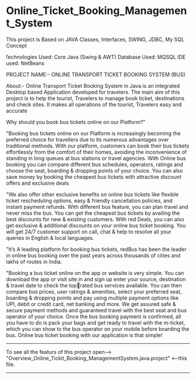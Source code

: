 # Online_Ticket_Booking_Management_System
This project is Based on JAVA Classes, Interfaces, SWING, JDBC, My SQL Concept

ľechnologies Used: Core Java (Swing & AWT) Database Used: MQSQL IDE used: NetBeans

PROJECT NAME:- ONLINE TRANSPORT TICKET BOOKING SYSTEM (BUS)

About:-
Online Transport Ticket Booking System in Java is an integrated Desktop based Application 
developed for travelers. The main aim of this project is to help the tourist, Travelers to
manage book ticket, destinations and check sites. It makes all operations of the tourist, 
Travelers easy and accurate

Why should you book bus tickets online on our Platform?"

"Booking bus tickets online on our Platform is increasingly 
becoming the preferred choice for travellers due to its numerous advantages over traditional methods. With our 
platform, customers can book their bus tickets effortlessly from the comfort of their homes, avoiding the 
inconvenience of standing in long queues at bus stations or travel agencies. With Online bus booking you can 
compare different bus schedules, operators, ratings and choose the seat, boarding & dropping points of your choice. 
You can also save money by booking the cheapest bus tickets with attractive discount offers and exclusive deals 

 "We also offer other exclusive benefits on online bus tickets like 
flexible ticket rescheduling options, easy & friendly cancellation policies, and instant payment refunds. With different 
bus feature, you can plan travel and never miss the bus. You can get the cheapest bus tickets by availing the best 
discounts for new & existing customers. With red Deals, you can also get exclusive & additional discounts on your 
online bus ticket booking. You will get 24/7 customer support on call, chat & help to resolve all your queries in 
English & local languages.

"It’s A leading platform for booking bus tickets, redBus has been 
the leader in online bus booking over the past years across thousands of cities and lakhs of routes in India.

"Booking a bus ticket online on the app or website is very simple. 
You can download the app or visit site.in and sign up enter your source, destination & travel date to check the toprated bus services available. You can then compare bus prices, user ratings & amenities, select your preferred seat, 
boarding & dropping points and pay using multiple payment options like UPI, debit or credit card, net banking and 
more. We get assured safe & secure payment methods and guaranteed travel with the best seat and bus operator of 
your choice. Once the bus booking payment is confirmed, all you have to do is pack your bags and get ready to travel 
with the m-ticket, which you can show to the bus operator on your mobile before boarding the bus. Online bus ticket 
booking with our application is that simple!

********************************************

To see all the featurs of this project open--> "Overview_Online_Tickit_Booking_ManagementSystem.java.project"  <--this file.

********************************************
